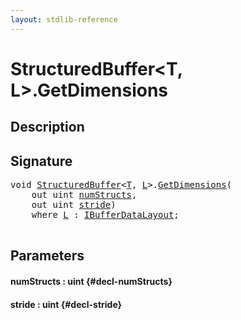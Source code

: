 ```yaml
---
layout: stdlib-reference
---
```


# StructuredBuffer\<T, L\>\.GetDimensions

## Description





## Signature 

<pre>
<span class="code_keyword">void</span> <a href="/stdlib-reference/types/structuredbuffer-0a/index" class="code_type">StructuredBuffer</a>&lt;<a href="/stdlib-reference/types/structuredbuffer-0a/index#typeparam-T" class="code_type">T</a>, <a href="/stdlib-reference/types/structuredbuffer-0a/index#typeparam-L" class="code_type">L</a>&gt;.<a href="/stdlib-reference/types/structuredbuffer-0a/getdimensions-03">GetDimensions</a>(
    <span class="code_keyword">out</span> <span class="code_keyword">uint</span> <a href="/stdlib-reference/types/structuredbuffer-0a/getdimensions-03#decl-numStructs" class="code_param">numStructs</a>,
    <span class="code_keyword">out</span> <span class="code_keyword">uint</span> <a href="/stdlib-reference/types/structuredbuffer-0a/getdimensions-03#decl-stride" class="code_param">stride</a>)
    <span class='code_keyword'>where</span> <a href="/stdlib-reference/types/structuredbuffer-0a/index#typeparam-L" class="code_type">L</a> : <a href="/stdlib-reference/interfaces/ibufferdatalayout-017b/index" class="code_type">IBufferDataLayout</a>;

</pre>

## Parameters

#### numStructs  : uint {#decl-numStructs}
#### stride  : uint {#decl-stride}

